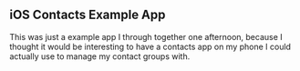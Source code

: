 iOS Contacts Example App
------------------------

This was just a example app I through together one afternoon, because I thought
it would be interesting to have a contacts app on my phone I could actually use
to manage my contact groups with.
